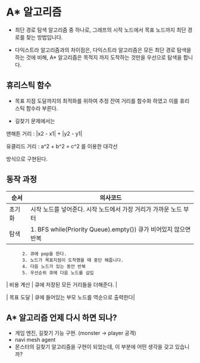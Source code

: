 # A* 알고리즘

- 최단 경로 탐색 알고리즘 중 하나로, 그래프의 시작 노드에서 목표 노드까지 최단 경로를 찾는 방법입니다.

- 다익스트라 알고리즘과의 차이점은, 다익스트라 알고리즘은 모든 최단 경로 탐색을 하는 것에 비해, A* 알고리즘은 목적지 까지 도착하는 것만을 우선으로 탐색을 합니다.

## 휴리스틱 함수
- 목표 지점 도달까지의 최적화를 위하여 추정 잔여 거리를 함수화 하였고 이를 휴리스틱 함수라 부른다.

- 길찾기 문제에서는 

맨해튼 거리 : |x2 - x1| + |y2 - y1|

유클리드 거리 : a^2 + b^2 = c^2 를 이용한 대각선

방식으로 구현된다.


## 동작 과정


| 순서 | 의사코드 |
|------- | -----|
| 초기화   | 시작 노드를 넣어준다. 시작 노드에서 가장 거리가 가까운 노드 부터   |실행한다. (우선순위 큐에 노드들을 넣고 실행한다.)
| 탐색  | 1. BFS   while(Priority Queue).empty()) 큐가 비어있지 않으면 반복 |
          2. 큐에 pop을 한다. 
          3. 노드가 목표지점이 도착했을 때 중단 해줍니다.
          4. 다음 노드가 있는 동안 반복
          5. 우선순위 큐에 다음 노드를 삽입
| 비용 계산  | 큐에 저장된 모든 거리들을 더해준다. |

| 목표 도달  | 큐에 들어있는 부모 노드를 역순으로 출력한다|


## A* 알고리즘 언제 다시 하면 되나?

- 게임 엔진,  길찾기 기능 구현.  (monster -> player 공격)
- navi mesh agent 
- 몬스터의 길찾기 알고리즘을 구현이 되었는데, 이 부분에 어떤 생각을 갖고 있습니까?